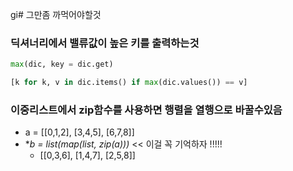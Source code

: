 gi# 그만좀 까먹어야할것



### 딕셔너리에서 밸류값이 높은 키를 출력하는것

```python
max(dic, key = dic.get)

[k for k, v in dic.items() if max(dic.values()) == v]
```



### 이중리스트에서 zip함수를 사용하면 행렬을 열행으로 바꿀수있음

- a = [[0,1,2], [3,4,5], [6,7,8]]
- **b = list(map(list, zip(*a)))**  << 이걸 꼭 기억하자 !!!!!
  - [[0,3,6], [1,4,7], [2,5,8]]




